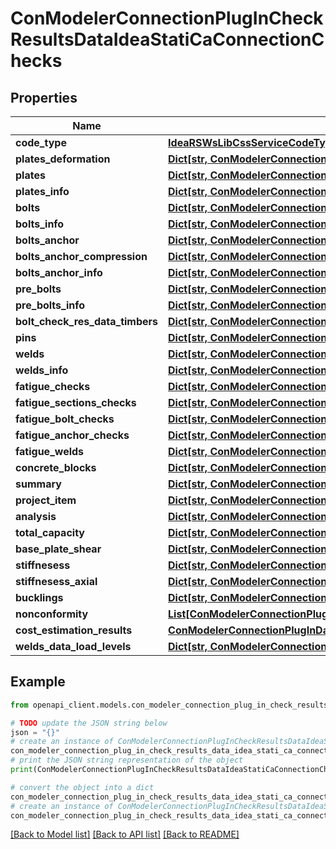 # ConModelerConnectionPlugInCheckResultsDataIdeaStatiCaConnectionChecks


## Properties

Name | Type | Description | Notes
------------ | ------------- | ------------- | -------------
**code_type** | [**IdeaRSWsLibCssServiceCodeTypeCIBasicTypes**](IdeaRSWsLibCssServiceCodeTypeCIBasicTypes.md) |  | [optional] 
**plates_deformation** | [**Dict[str, ConModelerConnectionPlugInPlateCheckLocalDeformationIdeaStatiCaConnectionChecks]**](ConModelerConnectionPlugInPlateCheckLocalDeformationIdeaStatiCaConnectionChecks.md) |  | [optional] 
**plates** | [**Dict[str, ConModelerConnectionPlugInPlateCheckResDataIdeaStatiCaConnectionChecks]**](ConModelerConnectionPlugInPlateCheckResDataIdeaStatiCaConnectionChecks.md) |  | [optional] 
**plates_info** | [**Dict[str, ConModelerConnectionPlugInPlateCheckResDataInfoIdeaStatiCaConnectionChecks]**](ConModelerConnectionPlugInPlateCheckResDataInfoIdeaStatiCaConnectionChecks.md) |  | [optional] 
**bolts** | [**Dict[str, ConModelerConnectionPlugInBoltCheckResDataIdeaStatiCaConnectionChecks]**](ConModelerConnectionPlugInBoltCheckResDataIdeaStatiCaConnectionChecks.md) |  | [optional] 
**bolts_info** | [**Dict[str, ConModelerConnectionPlugInBoltCheckResDataInfoIdeaStatiCaConnectionChecks]**](ConModelerConnectionPlugInBoltCheckResDataInfoIdeaStatiCaConnectionChecks.md) |  | [optional] 
**bolts_anchor** | [**Dict[str, ConModelerConnectionPlugInBoltCheckResDataIdeaStatiCaConnectionChecks]**](ConModelerConnectionPlugInBoltCheckResDataIdeaStatiCaConnectionChecks.md) |  | [optional] 
**bolts_anchor_compression** | [**Dict[str, ConModelerConnectionPlugInBoltCheckResDataIdeaStatiCaConnectionChecks]**](ConModelerConnectionPlugInBoltCheckResDataIdeaStatiCaConnectionChecks.md) |  | [optional] 
**bolts_anchor_info** | [**Dict[str, ConModelerConnectionPlugInBoltCheckResDataInfoIdeaStatiCaConnectionChecks]**](ConModelerConnectionPlugInBoltCheckResDataInfoIdeaStatiCaConnectionChecks.md) |  | [optional] 
**pre_bolts** | [**Dict[str, ConModelerConnectionPlugInBoltCheckResDataIdeaStatiCaConnectionChecks]**](ConModelerConnectionPlugInBoltCheckResDataIdeaStatiCaConnectionChecks.md) |  | [optional] 
**pre_bolts_info** | [**Dict[str, ConModelerConnectionPlugInBoltCheckResDataInfoIdeaStatiCaConnectionChecks]**](ConModelerConnectionPlugInBoltCheckResDataInfoIdeaStatiCaConnectionChecks.md) |  | [optional] 
**bolt_check_res_data_timbers** | [**Dict[str, ConModelerConnectionPlugInBoltCheckResDataTimberIdeaStatiCaConnectionChecks]**](ConModelerConnectionPlugInBoltCheckResDataTimberIdeaStatiCaConnectionChecks.md) |  | [optional] 
**pins** | [**Dict[str, ConModelerConnectionPlugInPinCheckResDataIdeaStatiCaConnectionChecks]**](ConModelerConnectionPlugInPinCheckResDataIdeaStatiCaConnectionChecks.md) |  | [optional] 
**welds** | [**Dict[str, ConModelerConnectionPlugInWeldCheckResDataIdeaStatiCaConnectionChecks]**](ConModelerConnectionPlugInWeldCheckResDataIdeaStatiCaConnectionChecks.md) |  | [optional] 
**welds_info** | [**Dict[str, ConModelerConnectionPlugInWeldCheckResDataInfoIdeaStatiCaConnectionChecks]**](ConModelerConnectionPlugInWeldCheckResDataInfoIdeaStatiCaConnectionChecks.md) |  | [optional] 
**fatigue_checks** | [**Dict[str, ConModelerConnectionPlugInFatigueCheckResDataIdeaStatiCaConnectionChecks]**](ConModelerConnectionPlugInFatigueCheckResDataIdeaStatiCaConnectionChecks.md) |  | [optional] 
**fatigue_sections_checks** | [**Dict[str, ConModelerConnectionPlugInFatigueCheckResDataIdeaStatiCaConnectionChecks]**](ConModelerConnectionPlugInFatigueCheckResDataIdeaStatiCaConnectionChecks.md) |  | [optional] 
**fatigue_bolt_checks** | [**Dict[str, ConModelerConnectionPlugInFatigueBoltCheckResDataIdeaStatiCaConnectionChecks]**](ConModelerConnectionPlugInFatigueBoltCheckResDataIdeaStatiCaConnectionChecks.md) |  | [optional] 
**fatigue_anchor_checks** | [**Dict[str, ConModelerConnectionPlugInFatigueBoltCheckResDataIdeaStatiCaConnectionChecks]**](ConModelerConnectionPlugInFatigueBoltCheckResDataIdeaStatiCaConnectionChecks.md) |  | [optional] 
**fatigue_welds** | [**Dict[str, ConModelerConnectionPlugInWeldCheckResDataIdeaStatiCaConnectionChecks]**](ConModelerConnectionPlugInWeldCheckResDataIdeaStatiCaConnectionChecks.md) |  | [optional] 
**concrete_blocks** | [**Dict[str, ConModelerConnectionPlugInConcreteBlockCheckResDataIdeaStatiCaConnectionChecks]**](ConModelerConnectionPlugInConcreteBlockCheckResDataIdeaStatiCaConnectionChecks.md) |  | [optional] 
**summary** | [**Dict[str, ConModelerConnectionPlugInSummaryCheckResDataIdeaStatiCaConnectionChecks]**](ConModelerConnectionPlugInSummaryCheckResDataIdeaStatiCaConnectionChecks.md) |  | [optional] 
**project_item** | [**Dict[str, ConModelerConnectionPlugInProjectCheckResDataIdeaStatiCaConnectionChecks]**](ConModelerConnectionPlugInProjectCheckResDataIdeaStatiCaConnectionChecks.md) |  | [optional] 
**analysis** | [**Dict[str, ConModelerConnectionPlugInAnalysisCheckResDataIdeaStatiCaConnectionChecks]**](ConModelerConnectionPlugInAnalysisCheckResDataIdeaStatiCaConnectionChecks.md) |  | [optional] 
**total_capacity** | [**Dict[str, ConModelerConnectionPlugInAnalysisCheckResDataIdeaStatiCaConnectionChecks]**](ConModelerConnectionPlugInAnalysisCheckResDataIdeaStatiCaConnectionChecks.md) |  | [optional] 
**base_plate_shear** | [**Dict[str, ConModelerConnectionPlugInBasePlateShearCheckResDataIdeaStatiCaConnectionChecks]**](ConModelerConnectionPlugInBasePlateShearCheckResDataIdeaStatiCaConnectionChecks.md) |  | [optional] 
**stiffnesess** | [**Dict[str, ConModelerConnectionPlugInStiffnessChekDataIdeaStatiCaConnectionChecks]**](ConModelerConnectionPlugInStiffnessChekDataIdeaStatiCaConnectionChecks.md) |  | [optional] 
**stiffnesess_axial** | [**Dict[str, ConModelerConnectionPlugInStiffnessChekDataIdeaStatiCaConnectionChecks]**](ConModelerConnectionPlugInStiffnessChekDataIdeaStatiCaConnectionChecks.md) |  | [optional] 
**bucklings** | [**Dict[str, ConModelerConnectionPlugInBucklingCheckDataIdeaStatiCaConnectionChecks]**](ConModelerConnectionPlugInBucklingCheckDataIdeaStatiCaConnectionChecks.md) |  | [optional] 
**nonconformity** | [**List[ConModelerConnectionPlugInSummaryCheckResDataIdeaStatiCaConnectionChecks]**](ConModelerConnectionPlugInSummaryCheckResDataIdeaStatiCaConnectionChecks.md) |  | [optional] 
**cost_estimation_results** | [**ConModelerConnectionPlugInDataContractCostEstimationDataCostEstimationResultsIdeaStatiCaConnectionChecks**](ConModelerConnectionPlugInDataContractCostEstimationDataCostEstimationResultsIdeaStatiCaConnectionChecks.md) |  | [optional] 
**welds_data_load_levels** | [**Dict[str, ConModelerConnectionPlugInWeldDataLoadLevelIdeaStatiCaConnectionChecks]**](ConModelerConnectionPlugInWeldDataLoadLevelIdeaStatiCaConnectionChecks.md) |  | [optional] 

## Example

```python
from openapi_client.models.con_modeler_connection_plug_in_check_results_data_idea_stati_ca_connection_checks import ConModelerConnectionPlugInCheckResultsDataIdeaStatiCaConnectionChecks

# TODO update the JSON string below
json = "{}"
# create an instance of ConModelerConnectionPlugInCheckResultsDataIdeaStatiCaConnectionChecks from a JSON string
con_modeler_connection_plug_in_check_results_data_idea_stati_ca_connection_checks_instance = ConModelerConnectionPlugInCheckResultsDataIdeaStatiCaConnectionChecks.from_json(json)
# print the JSON string representation of the object
print(ConModelerConnectionPlugInCheckResultsDataIdeaStatiCaConnectionChecks.to_json())

# convert the object into a dict
con_modeler_connection_plug_in_check_results_data_idea_stati_ca_connection_checks_dict = con_modeler_connection_plug_in_check_results_data_idea_stati_ca_connection_checks_instance.to_dict()
# create an instance of ConModelerConnectionPlugInCheckResultsDataIdeaStatiCaConnectionChecks from a dict
con_modeler_connection_plug_in_check_results_data_idea_stati_ca_connection_checks_from_dict = ConModelerConnectionPlugInCheckResultsDataIdeaStatiCaConnectionChecks.from_dict(con_modeler_connection_plug_in_check_results_data_idea_stati_ca_connection_checks_dict)
```
[[Back to Model list]](../README.md#documentation-for-models) [[Back to API list]](../README.md#documentation-for-api-endpoints) [[Back to README]](../README.md)


